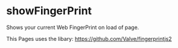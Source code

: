 # showFingerPrint
 Shows your current Web FingerPrint on load of page.

 This Pages uses the libary:
 https://github.com/Valve/fingerprintjs2
